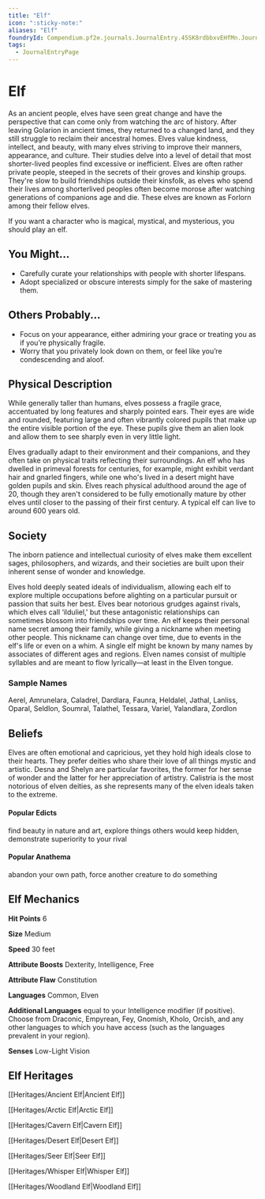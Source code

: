 ```yaml
---
title: "Elf"
icon: ":sticky-note:"
aliases: "Elf"
foundryId: Compendium.pf2e.journals.JournalEntry.45SK8rdbbxvEHfMn.JournalEntryPage.3cfdiId1IoxLsF9V
tags:
  - JournalEntryPage
---
```


# Elf
As an ancient people, elves have seen great change and have the perspective that can come only from watching the arc of history. After leaving Golarion in ancient times, they returned to a changed land, and they still struggle to reclaim their ancestral homes. Elves value kindness, intellect, and beauty, with many elves striving to improve their manners, appearance, and culture. Their studies delve into a level of detail that most shorter-lived peoples find excessive or inefficient. Elves are often rather private people, steeped in the secrets of their groves and kinship groups. They're slow to build friendships outside their kinsfolk, as elves who spend their lives among shorterlived peoples often become morose after watching generations of companions age and die. These elves are known as Forlorn among their fellow elves.

If you want a character who is magical, mystical, and mysterious, you should play an elf.

## You Might...

*   Carefully curate your relationships with people with shorter lifespans.
*   Adopt specialized or obscure interests simply for the sake of mastering them.

## Others Probably...

*   Focus on your appearance, either admiring your grace or treating you as if you’re physically fragile.
*   Worry that you privately look down on them, or feel like you’re condescending and aloof.

## Physical Description

While generally taller than humans, elves possess a fragile grace, accentuated by long features and sharply pointed ears. Their eyes are wide and rounded, featuring large and often vibrantly colored pupils that make up the entire visible portion of the eye. These pupils give them an alien look and allow them to see sharply even in very little light.

Elves gradually adapt to their environment and their companions, and they often take on physical traits reflecting their surroundings. An elf who has dwelled in primeval forests for centuries, for example, might exhibit verdant hair and gnarled fingers, while one who's lived in a desert might have golden pupils and skin. Elves reach physical adulthood around the age of 20, though they aren't considered to be fully emotionally mature by other elves until closer to the passing of their first century. A typical elf can live to around 600 years old.

## Society

The inborn patience and intellectual curiosity of elves make them excellent sages, philosophers, and wizards, and their societies are built upon their inherent sense of wonder and knowledge.

Elves hold deeply seated ideals of individualism, allowing each elf to explore multiple occupations before alighting on a particular pursuit or passion that suits her best. Elves bear notorious grudges against rivals, which elves call ‘ilduliel,' but these antagonistic relationships can sometimes blossom into friendships over time. An elf keeps their personal name secret among their family, while giving a nickname when meeting other people. This nickname can change over time, due to events in the elf's life or even on a whim. A single elf might be known by many names by associates of different ages and regions. Elven names consist of multiple syllables and are meant to flow lyrically—at least in the Elven tongue.

### Sample Names

Aerel, Amrunelara, Caladrel, Dardlara, Faunra, Heldalel, Jathal, Lanliss, Oparal, Seldlon, Soumral, Talathel, Tessara, Variel, Yalandlara, Zordlon

## Beliefs

Elves are often emotional and capricious, yet they hold high ideals close to their hearts. They prefer deities who share their love of all things mystic and artistic. Desna and Shelyn are particular favorites, the former for her sense of wonder and the latter for her appreciation of artistry. Calistria is the most notorious of elven deities, as she represents many of the elven ideals taken to the extreme.

#### **Popular Edicts**

find beauty in nature and art, explore things others would keep hidden, demonstrate superiority to your rival

#### **Popular Anathema**

abandon your own path, force another creature to do something

## Elf Mechanics

**Hit Points** 6

**Size** Medium

**Speed** 30 feet

**Attribute Boosts** Dexterity, Intelligence, Free

**Attribute Flaw** Constitution

**Languages** Common, Elven

**Additional Languages** equal to your Intelligence modifier (if positive). Choose from Draconic, Empyrean, Fey, Gnomish, Kholo, Orcish, and any other languages to which you have access (such as the languages prevalent in your region).

**Senses** Low-Light Vision

## Elf Heritages

[[Heritages/Ancient Elf|Ancient Elf]]

[[Heritages/Arctic Elf|Arctic Elf]]

[[Heritages/Cavern Elf|Cavern Elf]]

[[Heritages/Desert Elf|Desert Elf]]

[[Heritages/Seer Elf|Seer Elf]]

[[Heritages/Whisper Elf|Whisper Elf]]

[[Heritages/Woodland Elf|Woodland Elf]]